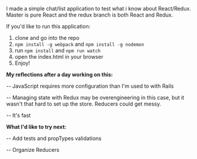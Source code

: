 I made a simple chat/list application to test what i know about React/Redux. Master is pure React and the redux branch is both React and Redux.

If you'd like to run this application:

1. clone and go into the repo
2. `npm install -g webpack` and `npm install -g nodemon`
3. run `npm install` and `npm run watch`
4. open the index.html in your browser
5. Enjoy!

**My reflections after a day working on this:**

-- JavaScript requires more configuration than I'm used to with Rails

-- Managing state with Redux may be overengineering in this case, but it wasn't that hard to set up the store. Reducers could get messy.

-- It's fast

**What I'd like to try next:**

-- Add tests and propTypes validations

-- Organize Reducers
